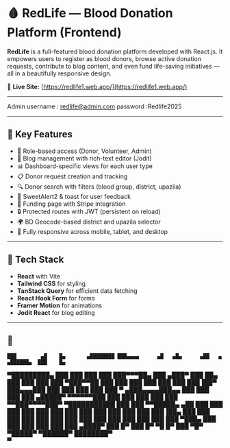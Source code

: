 # 🩸 RedLife — Blood Donation Platform (Frontend)

**RedLife** is a full-featured blood donation platform developed with React.js. It empowers users to register as blood donors, browse active donation requests, contribute to blog content, and even fund life-saving initiatives — all in a beautifully responsive design.

🔴 **Live Site:** [https://redlife1.web.app/](https://redlife1.web.app/)

---
 Admin
username : redlife@admin.com
password :Redlife2025


---

## 🚀 Key Features

- 👥 Role-based access (Donor, Volunteer, Admin)
- 📝 Blog management with rich-text editor (Jodit)
- 📊 Dashboard-specific views for each user type
- 📋 Donor request creation and tracking
- 🔍 Donor search with filters (blood group, district, upazila)
- 💬 SweetAlert2 & toast for user feedback
- 🧾 Funding page with Stripe integration
- 🔒 Protected routes with JWT (persistent on reload)
- 🌍 BD Geocode-based district and upazila selector
- 📱 Fully responsive across mobile, tablet, and desktop

---

## 🧰 Tech Stack

- **React** with Vite
- **Tailwind CSS** for styling
- **TanStack Query** for efficient data fetching
- **React Hook Form** for forms
- **Framer Motion** for animations
- **Jodit React** for blog editing

---

## 📁

    ███        ▄█    █▄       ▄████████ ███▄▄▄▄      ▄█   ▄█▄      ▄██   ▄    ▄██████▄  ███    █▄  
▀█████████▄   ███    ███     ███    ███ ███▀▀▀██▄   ███ ▄███▀      ███   ██▄ ███    ███ ███    ███ 
   ▀███▀▀██   ███    ███     ███    ███ ███   ███   ███▐██▀        ███▄▄▄███ ███    ███ ███    ███ 
    ███   ▀  ▄███▄▄▄▄███▄▄   ███    ███ ███   ███  ▄█████▀         ▀▀▀▀▀▀███ ███    ███ ███    ███ 
    ███     ▀▀███▀▀▀▀███▀  ▀███████████ ███   ███ ▀▀█████▄         ▄██   ███ ███    ███ ███    ███ 
    ███       ███    ███     ███    ███ ███   ███   ███▐██▄        ███   ███ ███    ███ ███    ███ 
    ███       ███    ███     ███    ███ ███   ███   ███ ▀███▄      ███   ███ ███    ███ ███    ███ 
   ▄████▀     ███    █▀      ███    █▀   ▀█   █▀    ███   ▀█▀       ▀█████▀   ▀██████▀  ████████▀  
                                                    ▀                                              
